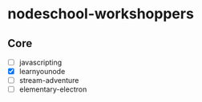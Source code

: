 # nodeschool-workshoppers

## Core

- [ ] javascripting
- [x] learnyounode
- [ ] stream-adventure
- [ ] elementary-electron
